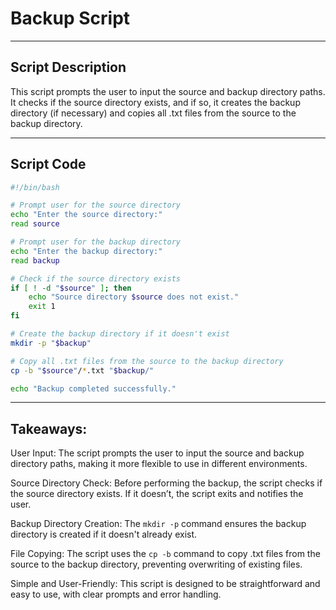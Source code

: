 # Backup Script

---

## Script Description

This script prompts the user to input the source and backup directory paths. It checks if the source directory exists, and if so, it creates the backup directory (if necessary) and copies all .txt files from the source to the backup directory.

---

## Script Code

```bash
#!/bin/bash

# Prompt user for the source directory
echo "Enter the source directory:"
read source

# Prompt user for the backup directory
echo "Enter the backup directory:"
read backup

# Check if the source directory exists
if [ ! -d "$source" ]; then
    echo "Source directory $source does not exist."
    exit 1
fi

# Create the backup directory if it doesn't exist
mkdir -p "$backup"

# Copy all .txt files from the source to the backup directory
cp -b "$source"/*.txt "$backup/"

echo "Backup completed successfully."
```

---

## Takeaways:

User Input: The script prompts the user to input the source and backup directory paths, making it more flexible to use in different environments.

Source Directory Check: Before performing the backup, the script checks if the source directory exists. If it doesn’t, the script exits and notifies the user.

Backup Directory Creation: The `mkdir -p` command ensures the backup directory is created if it doesn't already exist.

File Copying: The script uses the `cp -b` command to copy .txt files from the source to the backup directory, preventing overwriting of existing files.

Simple and User-Friendly: This script is designed to be straightforward and easy to use, with clear prompts and error handling.
